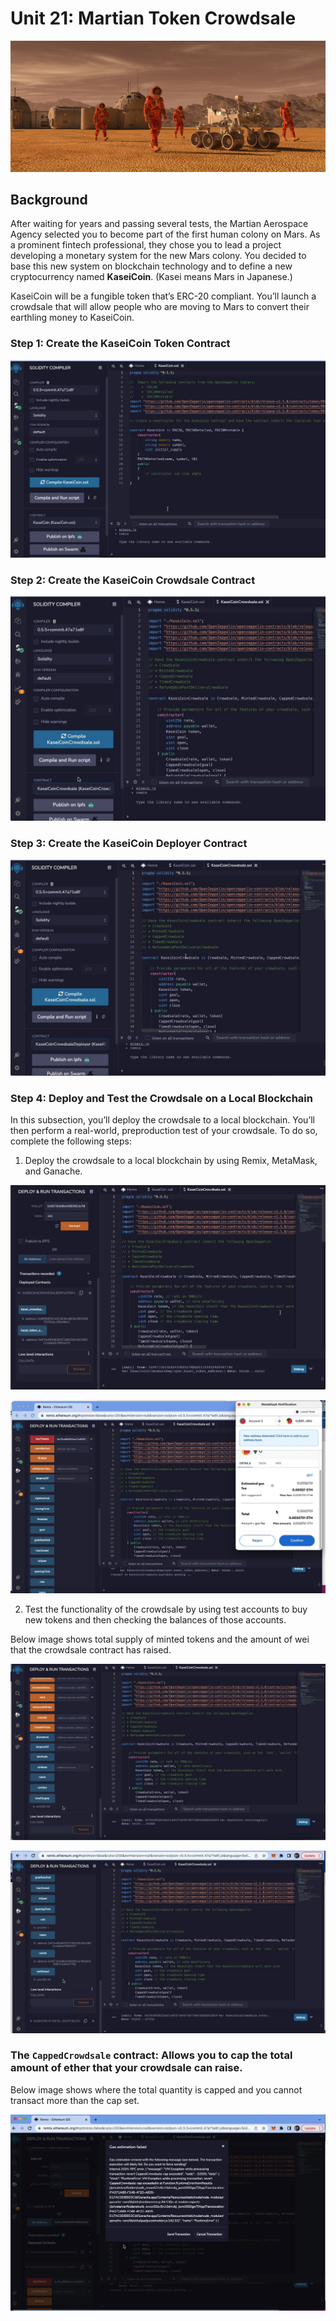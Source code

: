 # Unit 21: Martian Token Crowdsale

![alt=""](Images/application-image.png)

## Background

After waiting for years and passing several tests, the Martian Aerospace Agency selected you to become part of the first human colony on Mars. As a prominent fintech professional, they chose you to lead a project developing a monetary system for the new Mars colony. You decided to base this new system on blockchain technology and to define a new cryptocurrency named **KaseiCoin**. (Kasei means Mars in Japanese.)

KaseiCoin will be a fungible token that’s ERC-20 compliant. You’ll launch a crowdsale that will allow people who are moving to Mars to convert their earthling money to KaseiCoin.



### Step 1: Create the KaseiCoin Token Contract

![image1](Evaluation_Evidence/image1.png)

### Step 2: Create the KaseiCoin Crowdsale Contract

![image2](Evaluation_Evidence/image2.png)

### Step 3: Create the KaseiCoin Deployer Contract

![image3](Evaluation_Evidence/image3.png)

### Step 4: Deploy and Test the Crowdsale on a Local Blockchain

In this subsection, you’ll deploy the crowdsale to a local blockchain. You’ll then perform a real-world, preproduction test of your crowdsale. To do so, complete the following steps:

1. Deploy the crowdsale to a local blockchain by using Remix, MetaMask, and Ganache.

![image4](Evaluation_Evidence/image4.png)

![image5](Evaluation_Evidence/image5.png)

2. Test the functionality of the crowdsale by using test accounts to buy new tokens and then checking the balances of those accounts.

Below image shows total supply of minted tokens and the amount of wei that the crowdsale contract has raised.



![image6](Evaluation_Evidence/image6.png)


![image7](Evaluation_Evidence/image7.png)


### The `CappedCrowdsale` contract: Allows you to cap the total amount of ether that your crowdsale can raise.

Below image shows where the total quantity is capped and you cannot transact more than the cap set.

![image8](Evaluation_Evidence/image8.png)

